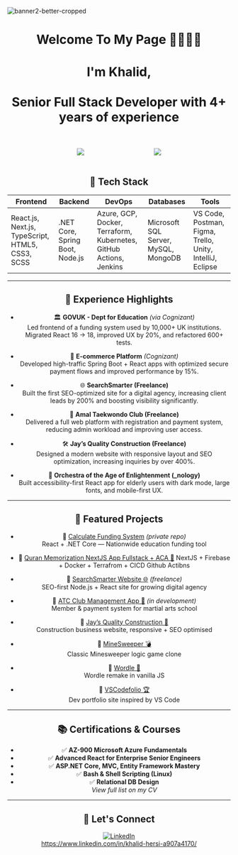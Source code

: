 <!-- ![banner](https://user-images.githubusercontent.com/84135155/162960201-49f2a60f-b6ec-44ee-bb26-bb0c3842f627.png) -->

![banner2-better-cropped](https://user-images.githubusercontent.com/84135155/162959132-059c6acf-1616-47ed-869d-6ec9eb49ad78.png)

<h1 align="center">
Welcome To My Page 👋👋👋👋
</h1>  

<div align="center">
<h1 align="center">
I'm Khalid,<br><br>
Senior Full Stack Developer with 4+ years of experience
</h1>
<br><br>

<div align="center">
  <div style="display: flex; align-items: flex-start; justify-content: space-evenly;">
    <img src="https://github-readme-stats.vercel.app/api?username=khalidhersi&show_icons=true&theme=monokai&bg_color=131313" />
    <img src="https://github-readme-stats.vercel.app/api/top-langs/?username=khalidhersi&layout=compact&show_icons=true&title_color=ffffff&icon_color=34abeb&text_color=daf7dc&bg_color=151515" />
  </div>
</div>

<br>

## 🔧 Tech Stack

| Frontend | Backend | DevOps | Databases | Tools |
|----------|---------|--------|-----------|-------|
| React.js, Next.js, TypeScript, HTML5, CSS3, SCSS | .NET Core, Spring Boot, Node.js | Azure, GCP, Docker, Terraform, Kubernetes, GitHub Actions, Jenkins | Microsoft SQL Server, MySQL, MongoDB | VS Code, Postman, Figma, Trello, Unity, IntelliJ, Eclipse |

---

## 🚀 Experience Highlights

- 🏛️ **GOVUK - Dept for Education** *(via Cognizant)*  
  Led frontend of a funding system used by 10,000+ UK institutions. Migrated React 16 → 18, improved UX by 20%, and refactored 600+ tests.

- 🛒 **E-commerce Platform** *(Cognizant)*  
  Developed high-traffic Spring Boot + React apps with optimized secure payment flows and improved performance by 15%.

- 🌐 **SearchSmarter (Freelance)**  
  Built the first SEO-optimized site for a digital agency, increasing client leads by 200% and boosting visibility significantly.

- 🥋 **Amal Taekwondo Club (Freelance)**  
  Delivered a full web platform with registration and payment system, reducing admin workload and improving user access.

- 🛠️ **Jay’s Quality Construction (Freelance)**  
  Designed a modern website with responsive layout and SEO optimization, increasing inquiries by over 400%.

- 🎻 **Orchestra of the Age of Enlightenment (_nology)**  
  Built accessibility-first React app for elderly users with dark mode, large fonts, and mobile-first UX.

---

## 📌 Featured Projects

- 🔹 [Calculate Funding System](https://github.com/khalidhersi) *(private repo)*  
  React + .NET Core — Nationwide education funding tool

- 🔹 [Quran Memorization NextJS App Fullstack + ACA  🎥]([https://github.com/khalidhersi/Vue-Cinema-Clone-React-Java-SpringBoot](https://github.com/khalidhersi/quran-memorization))  
  NextJS + Firebase + Docker + Terrafrom + CICD Github Actibns

- 🔹 [SearchSmarter Website 🌐](https://github.com/khalidhersi) *(freelance)*  
  SEO-first Node.js + React site for growing digital agency

- 🔹 [ATC Club Management App 🥋](https://github.com/khalidhersi) *(in development)*  
  Member & payment system for martial arts school

- 🔹 [Jay’s Quality Construction 🔨](https://github.com/khalidhersi/JQC-website)  
  Construction business website, responsive + SEO optimised

- 🔹 [MineSweeper 💣](https://github.com/khalidhersi/MineSweeper)  
  Classic Minesweeper logic game clone

- 🔹 [Wordle 🥉](https://github.com/khalidhersi/wordle)  
  Wordle remake in vanilla JS

- 🔹 [VSCodefolio 🏆](https://github.com/khalidhersi/vscodefolio)  
  Dev portfolio site inspired by VS Code

---

## 📚 Certifications & Courses

- ✅ **AZ-900 Microsoft Azure Fundamentals**
- ✅ **Advanced React for Enterprise Senior Engineers**
- ✅ **ASP.NET Core, MVC, Entity Framework Mastery**
- ✅ **Bash & Shell Scripting (Linux)**
- ✅ **Relational DB Design**  
*View full list on my CV*

---

## 🔗 Let's Connect

[![LinkedIn](https://cdn.svgporn.com/logos/linkedin.svg)](https://www.linkedin.com/in/khalid-hersi-a907a4170/)  
https://www.linkedin.com/in/khalid-hersi-a907a4170/

